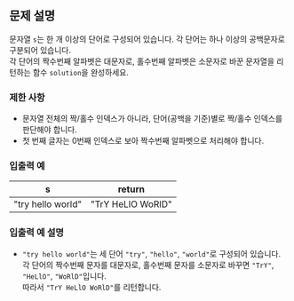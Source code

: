 ## 문제 설명

문자열 `s`는 한 개 이상의 단어로 구성되어 있습니다. 각 단어는 하나 이상의 공백문자로 구분되어 있습니다.  
각 단어의 짝수번째 알파벳은 대문자로, 홀수번째 알파벳은 소문자로 바꾼 문자열을 리턴하는 함수 `solution`을 완성하세요.

### 제한 사항
- 문자열 전체의 짝/홀수 인덱스가 아니라, 단어(공백을 기준)별로 짝/홀수 인덱스를 판단해야 합니다.
- 첫 번째 글자는 0번째 인덱스로 보아 짝수번째 알파벳으로 처리해야 합니다.

### 입출력 예

| s               | return              |
|-----------------|---------------------|
| "try hello world" | "TrY HeLlO WoRlD"   |

### 입출력 예 설명
- `"try hello world"`는 세 단어 `"try"`, `"hello"`, `"world"`로 구성되어 있습니다.  
  각 단어의 짝수번째 문자를 대문자로, 홀수번째 문자를 소문자로 바꾸면 `"TrY"`, `"HeLlO"`, `"WoRlD"`입니다.  
  따라서 `"TrY HeLlO WoRlD"`를 리턴합니다.
